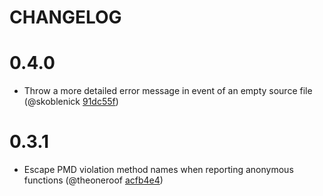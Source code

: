 # CHANGELOG

# 0.4.0

- Throw a more detailed error message in event of an empty source file
(@skoblenick [91dc55f](https://github.com/vigetlabs/grunt-complexity/pull/37/commits/91dc55fa05eea28e78acac2882867c79cc21abc5))

# 0.3.1

- Escape PMD violation method names when reporting anonymous functions
  (@theoneroof [acfb4e4](https://github.com/theoneroof/grunt-complexity/commit/acfb4e49c363811eb1ee8bae76ebb74442161c76))

